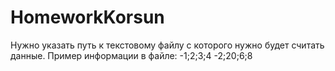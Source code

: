 # HomeworkKorsun
Нужно указать путь к текстовому файлу с которого нужно будет считать данные.
Пример информации в файле:
-1;2;3;4
-2;20;6;8
